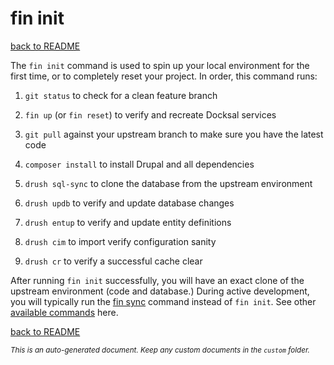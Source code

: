 # fin init
[back to README](../../README.md)

The ```fin init``` command is used to spin up your local environment for the first time, or to completely reset your project. In order, this command runs:

1. ```git status``` to check for a clean feature branch

2. ```fin up``` (or ```fin reset```) to verify and recreate Docksal services

3. ```git pull``` against your upstream branch to make sure you have the latest code

4. ```composer install```  to install Drupal and all dependencies

5. ```drush sql-sync``` to clone the database from the upstream environment 

6. ```drush updb``` to verify and update database changes

7. ```drush entup``` to verify and update entity definitions

8. ```drush cim``` to import verify configuration sanity

9. ```drush cr``` to verify a successful cache clear

After running ```fin init``` successfully, you will have an exact clone of the upstream environment (code and database.) During active development, you will typically run the [fin sync](SYNC.md) command instead of ```fin init```. See other [available commands](COMMANDS.md) here.

[back to README](../../README.md)

*<small>This is an auto-generated document. Keep any custom documents in the ```custom``` folder.</small>*
